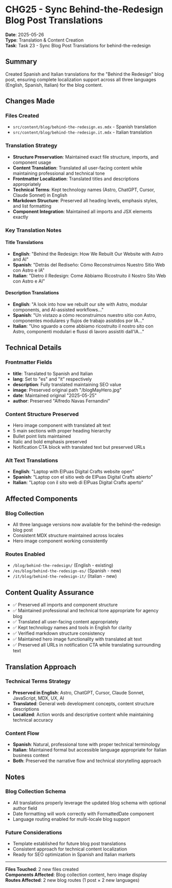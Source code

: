 # CHG25 - Sync Behind-the-Redesign Blog Post Translations

**Date**: 2025-05-26  
**Type**: Translation & Content Creation  
**Task**: Task 23 - Sync Blog Post Translations for behind-the-redesign

## Summary

Created Spanish and Italian translations for the "Behind the Redesign" blog post, ensuring complete localization support across all three languages (English, Spanish, Italian) for the blog content.

## Changes Made

### Files Created
- `src/content/blog/behind-the-redesign.es.mdx` - Spanish translation
- `src/content/blog/behind-the-redesign.it.mdx` - Italian translation

### Translation Strategy
- **Structure Preservation**: Maintained exact file structure, imports, and component usage
- **Content Translation**: Translated all user-facing content while maintaining professional and technical tone
- **Frontmatter Localization**: Translated titles and descriptions appropriately
- **Technical Terms**: Kept technology names (Astro, ChatGPT, Cursor, Claude Sonnet) in English
- **Markdown Structure**: Preserved all heading levels, emphasis styles, and list formatting
- **Component Integration**: Maintained all imports and JSX elements exactly

### Key Translation Notes

#### Title Translations
- **English**: "Behind the Redesign: How We Rebuilt Our Website with Astro and AI"
- **Spanish**: "Detrás del Rediseño: Cómo Reconstruimos Nuestro Sitio Web con Astro e IA"
- **Italian**: "Dietro il Redesign: Come Abbiamo Ricostruito il Nostro Sito Web con Astro e AI"

#### Description Translations
- **English**: "A look into how we rebuilt our site with Astro, modular components, and AI-assisted workflows..."
- **Spanish**: "Un vistazo a cómo reconstruimos nuestro sitio con Astro, componentes modulares y flujos de trabajo asistidos por IA..."
- **Italian**: "Uno sguardo a come abbiamo ricostruito il nostro sito con Astro, componenti modulari e flussi di lavoro assistiti dall'IA..."

## Technical Details

### Frontmatter Fields
- **title**: Translated to Spanish and Italian
- **lang**: Set to "es" and "it" respectively
- **description**: Fully translated maintaining SEO value
- **image**: Preserved original path "/blogMayHero.jpg"
- **date**: Maintained original "2025-05-25"
- **author**: Preserved "Alfredo Navas Fernandini"

### Content Structure Preserved
- Hero image component with translated alt text
- 5 main sections with proper heading hierarchy
- Bullet point lists maintained
- Italic and bold emphasis preserved
- Notification CTA block with translated text but preserved URLs

### Alt Text Translations
- **English**: "Laptop with ElPuas Digital Crafts website open"
- **Spanish**: "Laptop con el sitio web de ElPuas Digital Crafts abierto"
- **Italian**: "Laptop con il sito web di ElPuas Digital Crafts aperto"

## Affected Components

### Blog Collection
- All three language versions now available for the behind-the-redesign blog post
- Consistent MDX structure maintained across locales
- Hero image component working consistently

### Routes Enabled
- `/blog/behind-the-redesign/` (English - existing)
- `/es/blog/behind-the-redesign-es/` (Spanish - new)
- `/it/blog/behind-the-redesign-it/` (Italian - new)

## Content Quality Assurance

- ✅ Preserved all imports and component structure
- ✅ Maintained professional and technical tone appropriate for agency blog
- ✅ Translated all user-facing content appropriately
- ✅ Kept technology names and tools in English for clarity
- ✅ Verified markdown structure consistency
- ✅ Maintained hero image functionality with translated alt text
- ✅ Preserved all URLs in notification CTA while translating surrounding text

## Translation Approach

### Technical Terms Strategy
- **Preserved in English**: Astro, ChatGPT, Cursor, Claude Sonnet, JavaScript, MDX, UX, AI
- **Translated**: General web development concepts, content structure descriptions
- **Localized**: Action words and descriptive content while maintaining technical accuracy

### Content Flow
- **Spanish**: Natural, professional tone with proper technical terminology
- **Italian**: Maintained formal but accessible language appropriate for Italian business context
- **Both**: Preserved the narrative flow and technical storytelling approach

## Notes

### Blog Collection Schema
- All translations properly leverage the updated blog schema with optional author field
- Date formatting will work correctly with FormattedDate component
- Language routing enabled for multi-locale blog support

### Future Considerations
- Template established for future blog post translations
- Consistent approach for technical content localization
- Ready for SEO optimization in Spanish and Italian markets

---

**Files Touched**: 2 new files created  
**Components Affected**: Blog collection content, hero image display  
**Routes Affected**: 2 new blog routes (1 post × 2 new languages) 